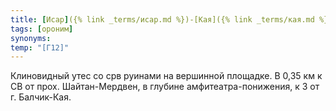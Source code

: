 ```yaml
---
title: [Исар]({% link _terms/исар.md %})-[Кая]({% link _terms/кая.md %})
tags: [ороним]
synonyms:
temp: "[Г12]"
---
```


Клиновидный утес со срв руинами на вершинной площадке. В 0,35 км к СВ от прох.
Шайтан-Мердвен, в глубине амфитеатра-понижения, к З от г. Балчик-Кая.
